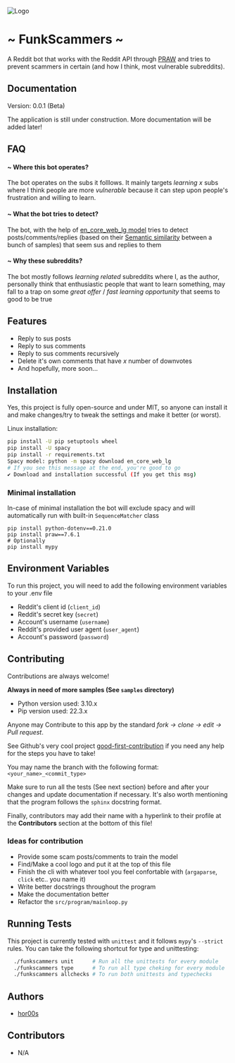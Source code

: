 
![Logo](TODO...)


# ~ FunkScammers ~

A Reddit bot that works with the Reddit API through [PRAW](https://praw.readthedocs.io/en/stable/) and tries to prevent scammers in certain (and how I think, most vulnerable subreddits).



## Documentation

Version: 0.0.1 (Beta)

The application is still under construction.
More documentation will be added later!


## FAQ

#### ~ Where this bot operates?

The bot operates on the subs it folllows. It mainly targets *learning x* subs where I think people are more *vulnerable* because it can step upon people's frustration and willing to learn.

#### ~ What the bot tries to detect?

The bot, with the help of [en_core_web_lg model](https://www.datasciencelearner.com/how-to-install-en_core_web_lg-spacy-model/) tries to detect posts/comments/replies (based on their [Semantic similarity](https://en.wikipedia.org/wiki/Semantic_similarity) between a bunch of samples) that seem sus and replies to them

#### ~ Why these subreddits?

The bot mostly follows *learning related* subreddits where I, as the author, personally think that enthusiastic people that want to learn something, may fall to a trap on some *great offer* / *fast learning opportunity* that seems to good to be true 

## Features

- Reply to sus posts
- Reply to sus comments 
- Reply to sus comments recursively
- Delete it's own comments that have *x* number of downvotes
- And hopefully, more soon...

## Installation

Yes, this project is fully open-source and under MIT, so anyone can install it and make changes/try to tweak the settings and make it better (or worst).

Linux installation:

```bash
pip install -U pip setuptools wheel
pip install -U spacy
pip install -r requirements.txt
Spacy model: python -m spacy download en_core_web_lg
# If you see this message at the end, you're good to go
✔ Download and installation successful (If you get this msg)
```

### Minimal installation

In-case of minimal installation the bot will exclude spacy and will
automatically run with built-in `SequenceMatcher` class

```
pip install python-dotenv==0.21.0
pip install praw==7.6.1
# Optionally
pip install mypy
```

## Environment Variables

To run this project, you will need to add the following environment variables to your .env file

- Reddit's client id (`client_id`)
- Reddit's secret key  (`secret`)
- Account's username (`username`)
- Reddit's provided user agent (`user_agent`)
- Account's password (`password`)

## Contributing

Contributions are always welcome!

**Always in need of more samples (See `samples` directory)**

- Python version used: 3.10.x
- Pip version used: 22.3.x

Anyone may Contribute to this app by the standard *fork -> clone -> edit -> Pull request*.

See Github's very cool project [good-first-contribution](https://github.com/firstcontributions/first-contributions) if you need any help for the steps you have to take!

You may name the branch with the following format: `<your_name>_<commit_type>`

Make sure to run all the tests (See next section) before and after your changes and update documentation if necessary.
It's also worth mentioning that the program follows the `sphinx` docstring format.

Finally, contributors may add their name with a hyperlink to their profile at the **Contributors** section at  the bottom of this file!

### Ideas for contribution
- Provide some scam posts/comments to train the model
- Find/Make a cool logo and put it at the top of this file
- Finish the cli with whatever tool you feel confortable with (`argaparse`, `click` etc.. you name it)
- Write better docstrings throughout the program
- Make the documentation better
- Refactor the `src/program/mainloop.py`

## Running Tests

This project is currently tested with `unittest` and it follows `mypy`'s `--strict` rules. You can take the following shortcut for type and unittesting:

```bash
  ./funkscammers unit      # Run all the unittests for every module
  ./funkscammers type      # To run all type cheking for every module
  ./funkscammers allchecks # To run both unittests and typechecks
```

## Authors
* [hor00s](https://github.com/hor00s)

## Contributors
* N/A
